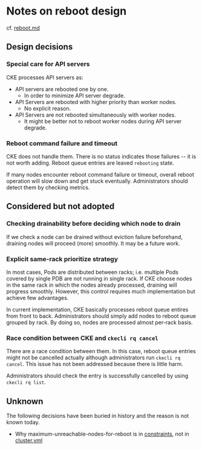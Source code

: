 Notes on reboot design
======================

cf. [reboot.md](reboot.md)

## Design decisions

### Special care for API servers

CKE processes API servers as:

- API servers are rebooted one by one.
  - In order to minimize API server degrade.
- API Servers are rebooted with higher priority than worker nodes.
  - No explicit reason.
- API Servers are not rebooted simultaneously with worker nodes.
  - It might be better not to reboot worker nodes during API server degrade.

### Reboot command failure and timeout

CKE does not handle them. There is no status indicates those failures -- it is not worth adding. Reboot queue entries are leaved `rebooting` state.

If many nodes encounter reboot command failure or timeout, overall reboot operation will slow down and get stuck eventually. Administrators should detect them by checking metrics.

## Considered but not adopted

### Checking drainability before deciding which node to drain

If we check a node can be drained without eviction failure beforehand, draining nodes will proceed (more) smoothly. It may be a future work.

### Explicit same-rack prioritize strategy

In most cases, Pods are distributed between racks; i.e. multiple Pods covered by single PDB are not running in single rack. If CKE choose nodes in the same rack in which the nodes already processed, draining will progress smoothly. However, this control requires much implementation but achieve few advantages.

In current implementation, CKE basically processes reboot queue entires from front to back. Administrators should simply add nodes to reboot queue grouped by rack. By doing so, nodes are processed almost per-rack basis.

### Race condition between CKE and `ckecli rq cancel`

There are a race condition between them. In this case, reboot queue entries might not be cancelled actually although administrators run `ckecli rq cancel`. This issue has not been addressed because there is little harm.

Administrators should check the entry is successfully cancelled by using `ckecli rq list`.

## Unknown

The following decisions have been buried in history and the reason is not known today.

- Why maximum-unreachable-nodes-for-reboot is in [constraints](constraints.md), not in [cluster.yml](cluster.md)
